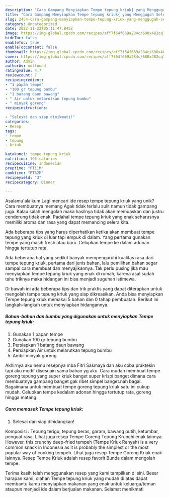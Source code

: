```yaml
---
description: "Cara Gampang Menyiapkan Tempe tepung kriuk{ yang Menggugah Selera"
title: "Cara Gampang Menyiapkan Tempe tepung kriuk{ yang Menggugah Selera"
slug: 2454-cara-gampang-menyiapkan-tempe-tepung-kriuk-yang-menggugah-selera
category: Uncategorized
date: 2022-11-22T05:11:47.845Z
image: https://img-global.cpcdn.com/recipes/aff7f64f669a284c/680x482cq70/tempe-tepung-kriuk-foto-resep-utama.jpg
hideToc: false
enableToc: true
enableTocContent: false
thumbnail: https://img-global.cpcdn.com/recipes/aff7f64f669a284c/680x482cq70/tempe-tepung-kriuk-foto-resep-utama.jpg
cover: https://img-global.cpcdn.com/recipes/aff7f64f669a284c/680x482cq70/tempe-tepung-kriuk-foto-resep-utama.jpg
author: Admin
authorAv: notfound
ratingvalue: 4.7
reviewcount: 7
recipeingredient:
- "1 papan tempe"
- "100 gr tepung bumbu"
- "1 batang daun bawang"
- " Air untuk melarutkan tepung bumbu"
- " minyak goreng"
recipeinstructions:

- "Selesai dan siap dinikmati!"
categories:
- Resep
tags:
- tempe
- tepung
- kriuk

katakunci: tempe tepung kriuk 
nutrition: 195 calories
recipecuisine: Indonesian
preptime: "PT11M"
cooktime: "PT32M"
recipeyield: "3"
recipecategory: Dinner

---
```



Asalamu'alaikum Lagi mencari ide resep tempe tepung kriuk yang unik? Cara membuatnya memang Agak tidak terlalu sulit namun tidak gampang juga. Kalau salah mengolah maka hasilnya tidak akan memuaskan dan justru cenderung tidak enak. Padahal tempe tepung kriuk yang enak seharusnya memiliki aroma dan rasa yang dapat memancing selera kita.


Ada beberapa tips yang harus diperhatikan ketika akan membuat tempe tepung yang kriuk di luar tapi empuk di dalam. Yang pertama gunakan tempe yang masih fresh atau baru. Celupkan tempe ke dalam adonan hingga tertutup rata.

Ada beberapa hal yang sedikit banyak mempengaruhi kualitas rasa dari tempe tepung kriuk, pertama dari jenis bahan, lalu pemilihan bahan segar sampai cara membuat dan menyajikannya. Tak perlu pusing jika mau menyiapkan tempe tepung kriuk yang enak di rumah, karena asal sudah tahu triknya maka hidangan ini bisa menjadi suguhan istimewa.


Di bawah ini ada beberapa tips dan trik praktis yang dapat diterapkan untuk mengolah tempe tepung kriuk yang siap dikreasikan. Anda bisa menyiapkan Tempe tepung kriuk memakai 5 bahan dan 0 tahap pembuatan. Berikut ini langkah-langkah untuk menyiapkan hidangannya.

<!--inarticleads1-->

##### Bahan-bahan dan bumbu yang digunakan untuk menyiapkan Tempe tepung kriuk:

1. Gunakan 1 papan tempe
1. Gunakan 100 gr tepung bumbu
1. Persiapkan 1 batang daun bawang
1. Persiapkan  Air untuk melarutkan tepung bumbu
1. Ambil  minyak goreng


Akhirnya aku nemu resepnya mba Fitri Sasmaya dan aku coba praktekin tapi aku modif disesuain sama bahan yg aku. Cara mudah membuat tempe goreng tepung yang super kriuk banget super krispi banget dimana cara membuatnya gampang banget gak ribet simpel banget.nah bagai. Bagaimana untuk membuat tempe goreng tepung kriuk satu ini cukup mudah. Celupkan tempe kedalam adonan hingga tertutup rata, goreng hingga matang. 

<!--inarticleads2-->

##### Cara memasak Tempe tepung kriuk:


1. Selesai dan siap dihidangkan!

Komposisi : Tepung terigu, tepung beras, garam, bawang putih, ketumbar, penguat rasa. Lihat juga resep Tempe Goreng Tepung Krunchi enak lainnya. However, this crunchy deep-fried tempeh (Tempe Kriuk Renyah) is a very common snack in Indonesia as it is probably the simplest or the most popular way of cooking tempeh. Lihat juga resep Tempe Goreng Kriuk enak lainnya. Resep Tempe Kriuk adalah resep favorit Bunda dalam mengolah tempe. 

Terima kasih telah menggunakan resep yang kami tampilkan di sini. Besar harapan kami, olahan Tempe tepung kriuk yang mudah di atas dapat membantu kamu menyiapkan makanan yang enak untuk keluarga/teman ataupun menjadi ide dalam berjualan makanan. Selamat menikmati
